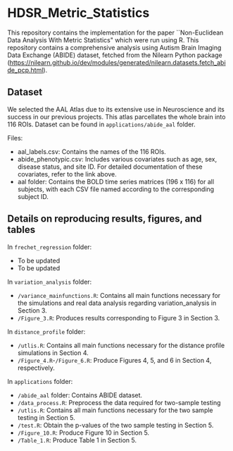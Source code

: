 # HDSR_Metric_Statistics

This repository contains the implementation for the paper ``Non-Euclidean Data Analysis With Metric Statistics" which were run using R. This repository contains a comprehensive analysis using Autism Brain Imaging Data Exchange (ABIDE) dataset, fetched from the Nilearn Python package (https://nilearn.github.io/dev/modules/generated/nilearn.datasets.fetch_abide_pcp.html). 

## Dataset
We selected the AAL Atlas due to its extensive use in Neuroscience and its success in our previous projects. This atlas parcellates the whole brain into 116 ROIs.
Dataset can be found in `applications/abide_aal` folder.

Files: 
- aal_labels.csv: Contains the names of the 116 ROIs.
- abide_phenotypic.csv: Includes various covariates such as age, sex, disease status, and site ID. For detailed documentation of these covariates, refer to the link above.
- aal folder: Contains the BOLD time series matrices (196 x 116) for all subjects, with each CSV file named according to the corresponding subject ID.

## Details on reproducing results, figures, and tables

In `frechet_regression` folder:
* To be updated
* To be updated

In `variation_analysis` folder:
* `/variance_mainfunctions.R`: Contains all main functions necessary for the simulations and real data analysis regarding variation_analysis in Section 3.
* `/Figure_3.R`: Produces results corresponding to Figure 3 in Section 3.

In `distance_profile` folder:
* `/utlis.R`: Contains all main functions necessary for the distance profile simulations in Section 4.
* `/Figure_4.R`-`/Figure_6.R`: Produce Figures 4, 5, and 6 in Section 4, respectively.

In `applications` folder:
* `/abide_aal` folder: Contains ABIDE dataset.
* `/data_process.R`: Preprocess the data required for two-sample testing
* `/utlis.R`: Contains all main functions necessary for the two sample testing in Section 5.
* `/test.R`: Obtain the p-values of the two sample testing in Section 5.
* `/Figure_10.R`: Produce Figure 10 in Section 5.
* `/Table_1.R`: Produce Table 1 in Section 5.
